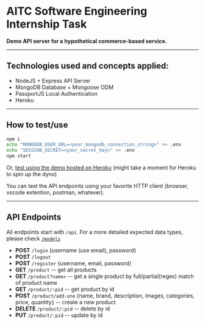 # AITC Software Engineering Internship Task

**Demo API server for a hypothetical commerce-based service.**

---

## Technologies used and concepts applied:
- NodeJS + Express API Server
- MongoDB Database + Mongoose ODM
- PassportJS Local Authentication 
- Heroku
---

## How to test/use
```bash 
npm i
echo "MONGODB_USER_URL=<your_mongodb_connection_string>" >> .env
echo "SESSION_SECRET=<your_secret_key>" >> .env
npm start
```
Or, [test using the demo hosted on Heroku](https://demo-api-server-aitc.herokuapp.com/api/product) (might take a moment for Heroku to spin up the dyno)

You can test the API endpoints using your favorite HTTP client (browser, vscode extention, postman, whatever).


---

## API Endpoints 
All endpoints start with `/api`. For a more detailed expected data types, please check [`/models`](/models)
- **POST** `/login` {username (use email), password}
- **POST** `/logout`
- **POST** `/register` {username, email, password}
- **GET** `/product` -- get all products
- **GET** `/product?name=` -- get a single product by full/partial(regex) match of product name
- **GET** `/product/:pid` -- get product by id
- **POST** `/product/add-one` {name, brand, description, images, categories, price, quantity} -- create a new product
- **DELETE** `/product/:pid` -- delete by id
- **PUT** `/product/:pid` -- update by id
